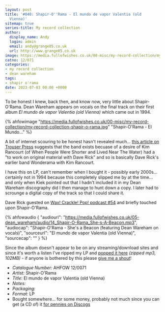 ```yaml
---
layout: post
title: '#048: Shapir-O''Rama - El mundo de vapor Valentia (old
  Vienna)'
sitemap: true
series-title: My record collection 
author:
  display_name: Andy
  login: admin
  email: andy@grange85.co.uk
  url: http://www.grange85.co.uk
image: https://media.fullofwishes.co.uk/00-misc/my-record-collection/my-record-collection-shapir-o-rama.jpg
catno: 12/071
categories:
- my record collection
- dean wareham
tags:
- shapir o'rama
date: 2023-07-03 00:00 +0000
---
```

To be honest I knew, back then, and know now, very little about Shapir-O'Rama. Dean Wareham appears on vocals on the final track on their first album _El mundo de vapor Valentia (old Vienna)_ which came out in 1994.

{% ahfowimage "https://media.fullofwishes.co.uk/00-misc/my-record-collection/my-record-collection-shapir-o-rama.jpg" "Shapir-O'Rama - El Mundo..." %}

A bit of internet scouring to be honest hasn't revealed much... [this article on Trouser Press](https://trouserpress.com/reviews/when-people-were-shorter-and-lived-near-the-water/) suggests that the band exists becuase of a desire of Kim Rancourt (of When People Were Shorter and Lived Near The Water) had a "to work on original material with Dave Rick" and so is basically Dave Rick's earlier band Wonderama with Kim Rancourt.

I have this on LP, can't remember when I bought it - possibly early 2000s... certainly not in 1994 because this completely slipped me by at the time... and only when Kiek pointed out that I hadn't included it in my Dean Wareham discography did I then manage to hunt down a copy. I later had to scrounge a digital copy of the track so that I could share it.

Dave Rick guested on [Wax! Crackle! Pop! podcast #54](https://www.mixcloud.com/wax_crackle_pop/wax-crackle-pop-54-mystical-shit-from-the-noo-yawk-underground-with-dave-rick-and-chris-xefos/) and briefly touched upon Shapir-O'Rama.

 {% ahfowaudio {
  "audiourl": "https://media.fullofwishes.co.uk/05-dean_wareham/audio/14_Shapir-O-Rama_She-s-A-Beacon.mp3",
  "audiocap": "Shapir-O'Rama - She's a Beacon (featuring Dean Wareham on vocals)",
  "sourceurl": "El mundo de vapor Valentia (old Vienna)",
  "sourcecap": ""
  } %}

Since the album doesn't appear to be on any streaming/download sites and since it's worth a listen I've ripped my LP and [popped it here](https://media.fullofwishes.co.uk/00-misc/my-record-collection/shapir-o-rama-el-mundo.zip) _(zipped mp3, 102MB)_ - if anyone is bothered by this please [give me a shout](https://www.fullofwishes.co.uk/about/)!

 - *Catalogue Number:* AHFOW 12/0071
 - *Artist:* Shapir-O'Rama
 - *Title:* El mundo de vapor Valentia (old Vienna)
 - *Notes:* 
 - *Packaging:* 
 - *Format:* LP
 - Bought somewhere... for some money, probably not much since you can get (a CD of) it [for pennies on Discogs](https://www.discogs.com/sell/list?master_id=144546&ev=mb)

